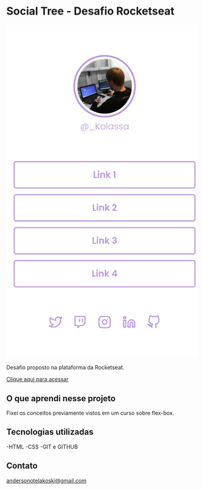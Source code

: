 # Social Tree - Desafio Rocketseat
![preview](./assets/assets/preview.png)

Desafio proposto na plataforma da Rocketseat.

[Clique aqui para acessar](https://Anderson-Kolassa.github.io/Social_Tree)

## O que aprendi nesse projeto
Fixei os conceitos previamente vistos em um curso sobre flex-box.

## Tecnologias utilizadas

-HTML
-CSS
-GIT e GITHUB

## Contato
andersonotelakoski@gmail.com